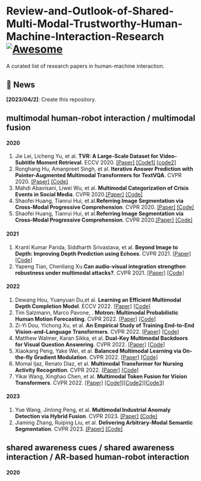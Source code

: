 # Review-and-Outlook-of-Shared-Multi-Modal-Trustworthy-Human-Machine-Interaction-Research[![Awesome](https://cdn.rawgit.com/sindresorhus/awesome/d7305f38d29fed78fa85652e3a63e154dd8e8829/media/badge.svg)](https://github.com/XingfuCao/Review-and-Outlook-of-Shared-Multi-Modal-Trustworthy-Human-Machine-Interaction-Research)

A curated list of research papers in human-machine interaction.

## 💬 News
**[2023/04/2]**: Create this repository.

<!-- 1. First Author. **Paper Name**. Conf. [[Paper]]() [[Code]]() [[Website]]() -->

## multimodal human-robot interaction / multimodal fusion<br>
#### 2020
1. Jie Lei, Licheng Yu, et al. **TVR: A Large-Scale Dataset for Video-Subtitle Moment Retrieval**. 	ECCV 2020. [[Paper]](https://arxiv.org/abs/2001.09099) [[Code1]](https://github.com/jayleicn/TVRetrieval) [[code2]](https://github.com/jayleicn/TVCaption)
2. Ronghang Hu, Amanpreet Singh, et al. **Iterative Answer Prediction with Pointer-Augmented Multimodal Transformers for TextVQA**. 	CVPR 2020. [[Paper]](https://arxiv.org/abs/1911.06258) [[Code]](https://github.com/adlnlp/attention_vl)
3. Mahdi Abavisani, Liwei Wu, et al. **Multimodal Categorization of Crisis Events in Social Media**. CVPR 2020.[[Paper]](https://arxiv.org/abs/2004.04917) [[Code]](https://github.com/PaulCCCCCCH/Multimodal-Categorization-of-Crisis-Events-in-Social-Media)
4. Shaofei Huang, Tianrui Hui, et al.**Referring Image Segmentation via Cross-Modal Progressive Comprehension**. CVPR 2020. [[Paper]](https://arxiv.org/abs/2010.00514) [[Code]](https://github.com/spyflying/CMPC-Refseg)
5. Shaofei Huang, Tianrui Hui, et al.**Referring Image Segmentation via Cross-Modal Progressive Comprehension**. CVPR 2020.[[Paper]](https://arxiv.org/abs/2010.00514) [[Code]](https://github.com/spyflying/CMPC-Refseg)

#### 2021
1. Kranti Kumar Parida, Siddharth Srivastava, et al. **Beyond Image to Depth: Improving Depth Prediction using Echoes**. CVPR 2021. [[Paper]](https://arxiv.org/abs/2103.08468) [[Code]](https://github.com/krantiparida/beyond-image-to-depth)
2. Yapeng Tian, Chenliang Xu.**Can audio-visual integration strengthen robustness under multimodal attacks?**. 	CVPR 2021. [[Paper]](https://arxiv.org/abs/2104.02000) [[Code]](https://github.com/YapengTian/AV-Robustness-CVPR21)

#### 2022
1. Dewang Hou, Yuanyuan Du,et al. **Learning an Efficient Multimodal Depth Completion Model**. ECCV 2022. [[Paper]](https://arxiv.org/abs/2208.10771) [[Code]](https://github.com/dwhou/emdc-pytorch) 
2. Tim Salzmann, Marco Pavone, . **Motron: Multimodal Probabilistic Human Motion Forecasting**. CVPR 2022. [[Paper]](https://arxiv.org/abs/2203.04132) [[Code]](https://github.com/TUM-AAS/motron-cvpr22) 
3. Zi-Yi Dou, Yichong Xu, et al. **An Empirical Study of Training End-to-End Vision-and-Language Transformers**. CVPR 2022. [[Paper]](https://arxiv.org/abs/2111.02387) [[Code]](https://github.com/zdou0830/meter)
4. Matthew Walmer, Karan Sikka, et al. **Dual-Key Multimodal Backdoors for Visual Question Answering**. CVPR 2022. [[Paper]](https://arxiv.org/abs/2112.07668) [[Code]](https://github.com/SRI-CSL/TrinityMultimodalTrojAI)
5. Xiaokang Peng, Yake Wei, et al. **Balanced Multimodal Learning via On-the-fly Gradient Modulation**. CVPR 2022. [[Paper]](https://arxiv.org/abs/2203.15332) [[Code]](https://github.com/gewu-lab/ogm-ge_cvpr2022)
6. Momal Ijaz, Renato Diaz, et al. **Multimodal Transformer for Nursing Activity Recognition**. CVPR 2022. [[Paper]](https://arxiv.org/abs/2204.04564) [[Code]](https://github.com/momilijaz96/mmt_for_ncrc)
7. Yikai Wang, Xinghao Chen, et al. **Multimodal Token Fusion for Vision Transformers**. 	CVPR 2022. [[Paper]](https://arxiv.org/abs/2204.08721) [[Code1]](https://github.com/yikaiw/TokenFusion)[[Code2]](https://github.com/huawei-noah/noah-research/tree/master/TokenFusion)[[Code3]](https://github.com/mindspore-ai/models/tree/master/research/cv/TokenFusion)


#### 2023
1. Yue Wang, Jinlong Peng, et al. **Multimodal Industrial Anomaly Detection via Hybrid Fusion**. CVPR 2023. [[Paper]](https://arxiv.org/abs/2303.00601) [[Code]](https://github.com/nomewang/m3dm)
2. Jiaming Zhang, Ruiping Liu, et al. **Delivering Arbitrary-Modal Semantic Segmentation**. CVPR 2023. [[Paper]](https://arxiv.org/abs/2303.01480) [[Code]](https://github.com/jamycheung/DELIVER)

## shared awareness cues / shared awareness interaction / AR-based human-robot interaction<br>
#### 2020

